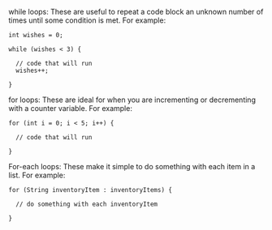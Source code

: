 while loops: These are useful to repeat a code block an unknown number of times until some condition is met. For example:

```
int wishes = 0;

while (wishes < 3) {

  // code that will run
  wishes++;

}

```

for loops: These are ideal for when you are incrementing or decrementing with a counter variable. For example:

```
for (int i = 0; i < 5; i++) {

  // code that will run

}

```

For-each loops: These make it simple to do something with each item in a list. For example:

```
for (String inventoryItem : inventoryItems) {

  // do something with each inventoryItem

}

```
